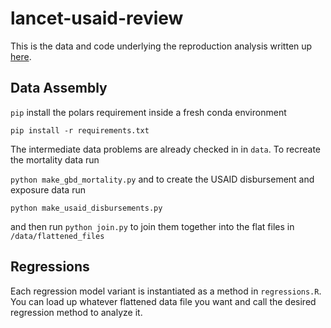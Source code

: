 # lancet-usaid-review

This is the data and code underlying the reproduction analysis written up [here](https://goflaw.substack.com/p/i-tried-reproducing-that-lancet-study?r=41a8s8).

## Data Assembly

`pip` install the polars requirement inside a fresh conda environment

`pip install -r requirements.txt`

The intermediate data problems are already checked in in `data`. To recreate the mortality data run

`python make_gbd_mortality.py` and to create the USAID disbursement and exposure data run

`python make_usaid_disbursements.py`

and then run `python join.py` to join them together into the flat files in `/data/flattened_files`

## Regressions

Each regression model variant is instantiated as a method in `regressions.R`. You can load up whatever
flattened data file you want and call the desired regression method to analyze it. 